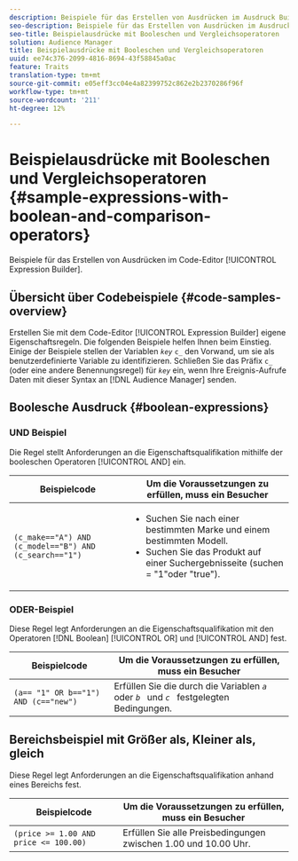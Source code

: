 ```yaml
---
description: Beispiele für das Erstellen von Ausdrücken im Ausdruck Builder-Codeeditor.
seo-description: Beispiele für das Erstellen von Ausdrücken im Ausdruck Builder-Codeeditor.
seo-title: Beispielausdrücke mit Booleschen und Vergleichsoperatoren
solution: Audience Manager
title: Beispielausdrücke mit Booleschen und Vergleichsoperatoren
uuid: ee74c376-2099-4816-8694-43f58845a0ac
feature: Traits
translation-type: tm+mt
source-git-commit: e05eff3cc04e4a82399752c862e2b2370286f96f
workflow-type: tm+mt
source-wordcount: '211'
ht-degree: 12%

---
```



# Beispielausdrücke mit Booleschen und Vergleichsoperatoren {#sample-expressions-with-boolean-and-comparison-operators}

Beispiele für das Erstellen von Ausdrücken im Code-Editor [!UICONTROL Expression Builder].

## Übersicht über Codebeispiele {#code-samples-overview}

<!-- r_tb_expression_samples.xml -->

Erstellen Sie mit dem Code-Editor [!UICONTROL Expression Builder] eigene Eigenschaftsregeln. Die folgenden Beispiele helfen Ihnen beim Einstieg. Einige der Beispiele stellen der Variablen *`key`* `c_` den Vorwand, um sie als benutzerdefinierte Variable zu identifizieren. Schließen Sie das Präfix `c_` (oder eine andere Benennungsregel) für *`key`* ein, wenn Ihre Ereignis-Aufrufe Daten mit dieser Syntax an [!DNL Audience Manager] senden.

## Boolesche Ausdruck {#boolean-expressions}

### UND Beispiel

Die Regel stellt Anforderungen an die Eigenschaftsqualifikation mithilfe der booleschen Operatoren [!UICONTROL AND] ein.

<table id="table_7C5E23EC9E0F43B182EA9771D7BB6E87"> 
 <thead> 
  <tr> 
   <th colname="col1" class="entry"> Beispielcode </th> 
   <th colname="col2" class="entry"> Um die Voraussetzungen zu erfüllen, muss ein Besucher </th> 
  </tr> 
 </thead>
 <tbody> 
  <tr> 
   <td colname="col1"><code>(c_make=="A") AND (c_model=="B") AND (c_search=="1")</code> </td> 
   <td colname="col2"> 
    <ul id="ul_F1BB5084FB794BE7A3569F9C106FC481"> 
     <li id="li_56E8C3BACF1C4B33A46CF92C51FF2286">Suchen Sie nach einer bestimmten Marke und einem bestimmten Modell. </li> 
     <li id="li_DD55F053BFCF4B0888B6994013000DB2">Suchen Sie das Produkt auf einer Suchergebnisseite (suchen = "1"oder "true"). </li> 
    </ul> </td> 
  </tr> 
 </tbody> 
</table>

### ODER-Beispiel

Diese Regel legt Anforderungen an die Eigenschaftsqualifikation mit den Operatoren [!DNL Boolean] [!UICONTROL OR] und [!UICONTROL AND] fest.

<table id="table_6E8BA5EE1D7F4DCC9A92074D0C2C050E"> 
 <thead> 
  <tr> 
   <th colname="col1" class="entry"> Beispielcode </th> 
   <th colname="col2" class="entry"> Um die Voraussetzungen zu erfüllen, muss ein Besucher </th> 
  </tr> 
 </thead>
 <tbody> 
  <tr> 
   <td colname="col1"><code>(a== "1" OR b=="1") AND (c=="new")</code> </td> 
   <td colname="col2"> Erfüllen Sie die durch die Variablen <code><i>a </i></code> oder <code><i>b </i></code> und <code><i>c </i></code> festgelegten Bedingungen. </td> 
  </tr> 
 </tbody> 
</table>

## Bereichsbeispiel mit Größer als, Kleiner als, gleich

Diese Regel legt Anforderungen an die Eigenschaftsqualifikation anhand eines Bereichs fest.

<table id="table_988DE28E35D94348ADD334FB4C9F68D3"> 
 <thead> 
  <tr> 
   <th colname="col1" class="entry"> Beispielcode </th> 
   <th colname="col2" class="entry"> Um die Voraussetzungen zu erfüllen, muss ein Besucher </th> 
  </tr> 
 </thead>
 <tbody> 
  <tr> 
   <td colname="col1"><code>(price &gt;= 1.00 AND price &lt;= 100.00)</code> </td> 
   <td colname="col2"> Erfüllen Sie alle Preisbedingungen zwischen 1.00 und 10.00 Uhr. </td> 
  </tr> 
 </tbody> 
</table>